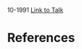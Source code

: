 

10-1991
[Link to Talk](https://www.churchofjesuschrist.org/study/general-conference/1991/10/sunday-morning-session?lang=eng)



# References
